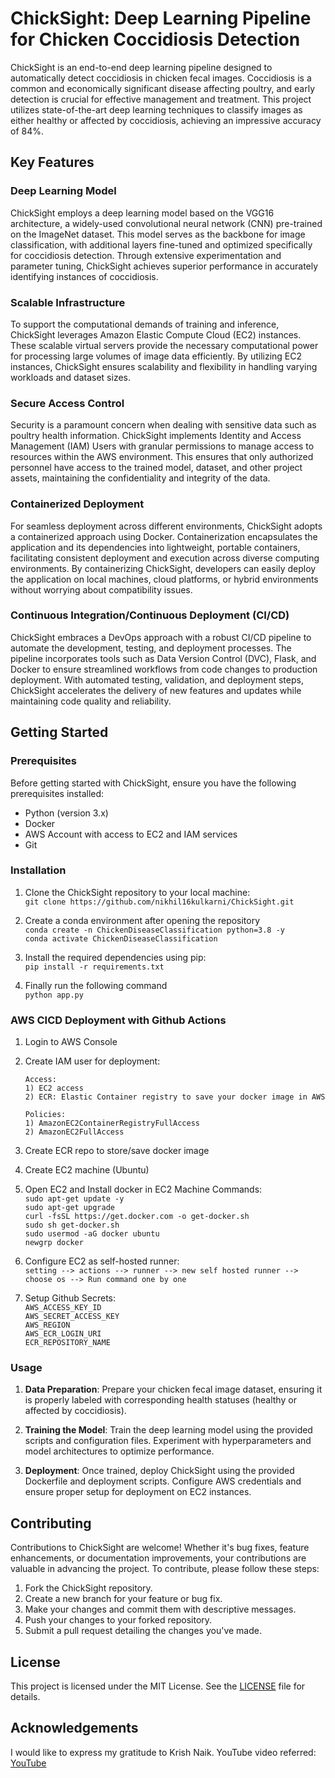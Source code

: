 # ChickSight: Deep Learning Pipeline for Chicken Coccidiosis Detection

ChickSight is an end-to-end deep learning pipeline designed to automatically detect coccidiosis in chicken fecal images. Coccidiosis is a common and economically significant disease affecting poultry, and early detection is crucial for effective management and treatment. This project utilizes state-of-the-art deep learning techniques to classify images as either healthy or affected by coccidiosis, achieving an impressive accuracy of 84%.

## Key Features

### Deep Learning Model
ChickSight employs a deep learning model based on the VGG16 architecture, a widely-used convolutional neural network (CNN) pre-trained on the ImageNet dataset. This model serves as the backbone for image classification, with additional layers fine-tuned and optimized specifically for coccidiosis detection. Through extensive experimentation and parameter tuning, ChickSight achieves superior performance in accurately identifying instances of coccidiosis.

### Scalable Infrastructure
To support the computational demands of training and inference, ChickSight leverages Amazon Elastic Compute Cloud (EC2) instances. These scalable virtual servers provide the necessary computational power for processing large volumes of image data efficiently. By utilizing EC2 instances, ChickSight ensures scalability and flexibility in handling varying workloads and dataset sizes.

### Secure Access Control
Security is a paramount concern when dealing with sensitive data such as poultry health information. ChickSight implements Identity and Access Management (IAM) Users with granular permissions to manage access to resources within the AWS environment. This ensures that only authorized personnel have access to the trained model, dataset, and other project assets, maintaining the confidentiality and integrity of the data.

### Containerized Deployment
For seamless deployment across different environments, ChickSight adopts a containerized approach using Docker. Containerization encapsulates the application and its dependencies into lightweight, portable containers, facilitating consistent deployment and execution across diverse computing environments. By containerizing ChickSight, developers can easily deploy the application on local machines, cloud platforms, or hybrid environments without worrying about compatibility issues.

### Continuous Integration/Continuous Deployment (CI/CD)
ChickSight embraces a DevOps approach with a robust CI/CD pipeline to automate the development, testing, and deployment processes. The pipeline incorporates tools such as Data Version Control (DVC), Flask, and Docker to ensure streamlined workflows from code changes to production deployment. With automated testing, validation, and deployment steps, ChickSight accelerates the delivery of new features and updates while maintaining code quality and reliability.

## Getting Started

### Prerequisites
Before getting started with ChickSight, ensure you have the following prerequisites installed:

- Python (version 3.x)
- Docker
- AWS Account with access to EC2 and IAM services
- Git

### Installation
1. Clone the ChickSight repository to your local machine: </br>
` git clone https://github.com/nikhil16kulkarni/ChickSight.git `

2. Create a conda environment after opening the repository </br>
` conda create -n ChickenDiseaseClassification python=3.8 -y ` </br>
` conda activate ChickenDiseaseClassification `

4. Install the required dependencies using pip: </br>
` pip install -r requirements.txt `

5. Finally run the following command </br>
` python app.py `

### AWS CICD Deployment with Github Actions

1. Login to AWS Console
2. Create IAM user for deployment:

   ` Access: ` </br> `1) EC2 access` </br> `2) ECR: Elastic Container registry to save your docker image in AWS`

   ` Policies: ` </br> `1) AmazonEC2ContainerRegistryFullAccess ` </br> `2) AmazonEC2FullAccess`
   
3. Create ECR repo to store/save docker image
4. Create EC2 machine (Ubuntu)
5. Open EC2 and Install docker in EC2 Machine
   Commands: </br>
   `sudo apt-get update -y` </br>
   `sudo apt-get upgrade` </br>
   `curl -fsSL https://get.docker.com -o get-docker.sh` </br>
   `sudo sh get-docker.sh` </br>
   `sudo usermod -aG docker ubuntu` </br>
   `newgrp docker` </br>
6. Configure EC2 as self-hosted runner: </br>
   `setting --> actions --> runner --> new self hosted runner --> choose os --> Run command one by one`
7. Setup Github Secrets: </br>
   `AWS_ACCESS_KEY_ID` </br>
   `AWS_SECRET_ACCESS_KEY` </br>
   `AWS_REGION` </br>
   `AWS_ECR_LOGIN_URI` </br>
   `ECR_REPOSITORY_NAME` </br>
   

### Usage
1. **Data Preparation**: Prepare your chicken fecal image dataset, ensuring it is properly labeled with corresponding health statuses (healthy or affected by coccidiosis).

2. **Training the Model**: Train the deep learning model using the provided scripts and configuration files. Experiment with hyperparameters and model architectures to optimize performance.

3. **Deployment**: Once trained, deploy ChickSight using the provided Dockerfile and deployment scripts. Configure AWS credentials and ensure proper setup for deployment on EC2 instances.

## Contributing
Contributions to ChickSight are welcome! Whether it's bug fixes, feature enhancements, or documentation improvements, your contributions are valuable in advancing the project. To contribute, please follow these steps:

1. Fork the ChickSight repository.
2. Create a new branch for your feature or bug fix.
3. Make your changes and commit them with descriptive messages.
4. Push your changes to your forked repository.
5. Submit a pull request detailing the changes you've made.

## License
This project is licensed under the MIT License. See the [LICENSE](LICENSE) file for details.

## Acknowledgements
I would like to express my gratitude to Krish Naik. YouTube video referred: [YouTube](https://youtu.be/p1bfK8ZJgkE?si=mNKMlHyyqRe7nmdx)
